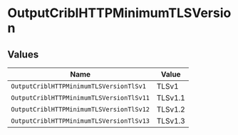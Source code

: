 # OutputCriblHTTPMinimumTLSVersion


## Values

| Name                                     | Value                                    |
| ---------------------------------------- | ---------------------------------------- |
| `OutputCriblHTTPMinimumTLSVersionTlSv1`  | TLSv1                                    |
| `OutputCriblHTTPMinimumTLSVersionTlSv11` | TLSv1.1                                  |
| `OutputCriblHTTPMinimumTLSVersionTlSv12` | TLSv1.2                                  |
| `OutputCriblHTTPMinimumTLSVersionTlSv13` | TLSv1.3                                  |